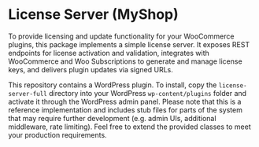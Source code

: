 # License Server (MyShop)

To provide licensing and update functionality for your WooCommerce plugins, this package implements a simple license server. It exposes REST endpoints for license activation and validation, integrates with WooCommerce and Woo Subscriptions to generate and manage license keys, and delivers plugin updates via signed URLs.

This repository contains a WordPress plugin. To install, copy the `license-server-full` directory into your WordPress `wp-content/plugins` folder and activate it through the WordPress admin panel. Please note that this is a reference implementation and includes stub files for parts of the system that may require further development (e.g. admin UIs, additional middleware, rate limiting). Feel free to extend the provided classes to meet your production requirements.
